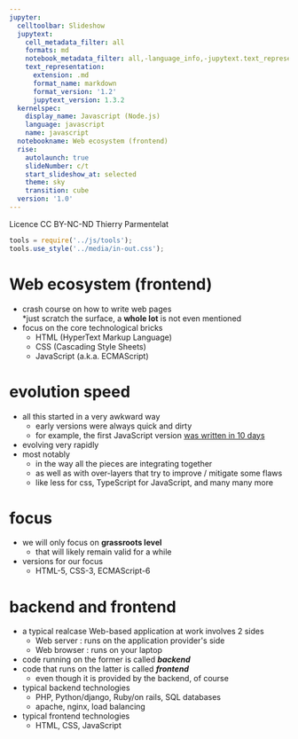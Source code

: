 ```yaml
---
jupyter:
  celltoolbar: Slideshow
  jupytext:
    cell_metadata_filter: all
    formats: md
    notebook_metadata_filter: all,-language_info,-jupytext.text_representation.jupytext_version
    text_representation:
      extension: .md
      format_name: markdown
      format_version: '1.2'
      jupytext_version: 1.3.2
  kernelspec:
    display_name: Javascript (Node.js)
    language: javascript
    name: javascript
  notebookname: Web ecosystem (frontend)
  rise:
    autolaunch: true
    slideNumber: c/t
    start_slideshow_at: selected
    theme: sky
    transition: cube
  version: '1.0'
---
```


<div class="licence">
<span>Licence CC BY-NC-ND</span>
<span>Thierry Parmentelat</span>
</div>

```javascript
tools = require('../js/tools');
tools.use_style('../media/in-out.css');
```

<!-- #region slideshow={"slide_type": "slide"} -->
# Web ecosystem (frontend)
<!-- #endregion -->

* crash course on how to write web pages  
*just scratch the surface, a **whole lot** is not even mentioned  
* focus on the core technological bricks
  * HTML (HyperText Markup Language)
  * CSS (Cascading Style Sheets)
  * JavaScript (a.k.a. ECMAScript)

<!-- #region slideshow={"slide_type": "slide"} -->
# evolution speed
<!-- #endregion -->

* all this started in a very awkward way
  * early versions were always quick and dirty
  * for example, the first JavaScript version [was written in 10 days](https://thenewstack.io/brendan-eich-on-creating-javascript-in-10-days-and-what-hed-do-differently-today/)
* evolving very rapidly
* most notably
  * in the way all the pieces are integrating together
  * as well as with over-layers that try to improve / mitigate some flaws
  * like less for css, TypeScript for JavaScript, and many many more


<!-- #region slideshow={"slide_type": "slide"} -->
#  focus

* we will only focus on **grassroots level**
  * that will likely remain valid for a while
* versions for our focus
  * HTML-5, CSS-3, ECMAScript-6
<!-- #endregion -->

<!-- #region slideshow={"slide_type": "slide"} -->
# backend and frontend 
<!-- #endregion -->

* a typical realcase Web-based application at work involves 2 sides
  * Web server : runs on the application provider's side
  * Web browser : runs on your laptop
* code running on the former is called ***backend*** 
* code that runs on the latter is called ***frontend***
  * even though it is provided by the backend, of course
* typical backend technologies
  * PHP, Python/django, Ruby/on rails, SQL databases
  * apache, nginx, load balancing
* typical frontend technologies
  * HTML, CSS, JavaScript
